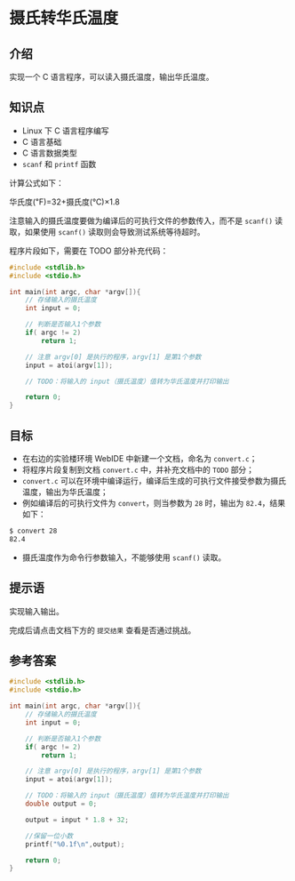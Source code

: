 # 摄氏转华氏温度

## 介绍

实现一个 C 语言程序，可以读入摄氏温度，输出华氏温度。

## 知识点

- Linux 下 C 语言程序编写
- C 语言基础
- C 语言数据类型
- `scanf` 和 `printf` 函数

计算公式如下：

华氏度(℉)=32+摄氏度(℃)×1.8

注意输入的摄氏温度要做为编译后的可执行文件的参数传入，而不是 `scanf()` 读取，如果使用 `scanf()` 读取则会导致测试系统等待超时。

程序片段如下，需要在 TODO 部分补充代码：

```c
#include <stdlib.h>
#include <stdio.h>

int main(int argc, char *argv[]){
    // 存储输入的摄氏温度
    int input = 0;

    // 判断是否输入1个参数
    if( argc != 2)
        return 1;

    // 注意 argv[0] 是执行的程序，argv[1] 是第1个参数
    input = atoi(argv[1]);

    // TODO：将输入的 input（摄氏温度）值转为华氏温度并打印输出

    return 0;
}
```

## 目标

- 在右边的实验楼环境 WebIDE 中新建一个文档，命名为 `convert.c`；
- 将程序片段复制到文档 `convert.c` 中，并补充文档中的 `TODO` 部分；
- `convert.c` 可以在环境中编译运行，编译后生成的可执行文件接受参数为摄氏温度，输出为华氏温度；
- 例如编译后的可执行文件为 `convert`，则当参数为 `28` 时，输出为 `82.4`，结果如下：

```bash
$ convert 28
82.4
```

- 摄氏温度作为命令行参数输入，不能够使用 `scanf()` 读取。

## 提示语

实现输入输出。

完成后请点击文档下方的 `提交结果` 查看是否通过挑战。

## 参考答案

```c
#include <stdlib.h>
#include <stdio.h>

int main(int argc, char *argv[]){
    // 存储输入的摄氏温度
    int input = 0;

    // 判断是否输入1个参数
    if( argc != 2)
        return 1;

    // 注意 argv[0] 是执行的程序，argv[1] 是第1个参数
    input = atoi(argv[1]);

    // TODO：将输入的 input（摄氏温度）值转为华氏温度并打印输出
    double output = 0;

    output = input * 1.8 + 32;

    //保留一位小数
    printf("%0.1f\n",output);

    return 0;
}
```
